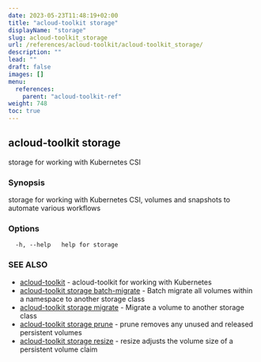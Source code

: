 ```yaml
---
date: 2023-05-23T11:48:19+02:00
title: "acloud-toolkit storage"
displayName: "storage"
slug: acloud-toolkit_storage
url: /references/acloud-toolkit/acloud-toolkit_storage/
description: ""
lead: ""
draft: false
images: []
menu:
  references:
    parent: "acloud-toolkit-ref"
weight: 748
toc: true
---
```

## acloud-toolkit storage

storage for working with Kubernetes CSI

### Synopsis

storage for working with Kubernetes CSI, volumes and snapshots to automate various workflows

### Options

```
  -h, --help   help for storage
```

### SEE ALSO

* [acloud-toolkit](/references/acloud-toolkit/acloud-toolkit/)	 - acloud-toolkit for working with Kubernetes
* [acloud-toolkit storage batch-migrate](/references/acloud-toolkit/acloud-toolkit_storage_batch-migrate/)	 - Batch migrate all volumes within a namespace to another storage class
* [acloud-toolkit storage migrate](/references/acloud-toolkit/acloud-toolkit_storage_migrate/)	 - Migrate a volume to another storage class
* [acloud-toolkit storage prune](/references/acloud-toolkit/acloud-toolkit_storage_prune/)	 - prune removes any unused and released persistent volumes
* [acloud-toolkit storage resize](/references/acloud-toolkit/acloud-toolkit_storage_resize/)	 - resize adjusts the volume size of a persistent volume claim

